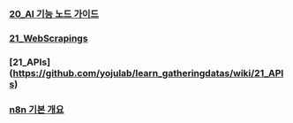 ### [20_AI 기능 노드 가이드](https://github.com/yojulab/learn_n8ns/wiki/20_AI-%EA%B8%B0%EB%8A%A5-%EB%85%B8%EB%93%9C-%EA%B0%80%EC%9D%B4%EB%93%9C)

### [21_WebScrapings](https://github.com/yojulab/learn_gatheringdatas/wiki/21_WebScrapings)

### [21_APIs] (https://github.com/yojulab/learn_gatheringdatas/wiki/21_APIs)

### [n8n 기본 개요](https://github.com/yojulab/learn_n8ns/wiki)

